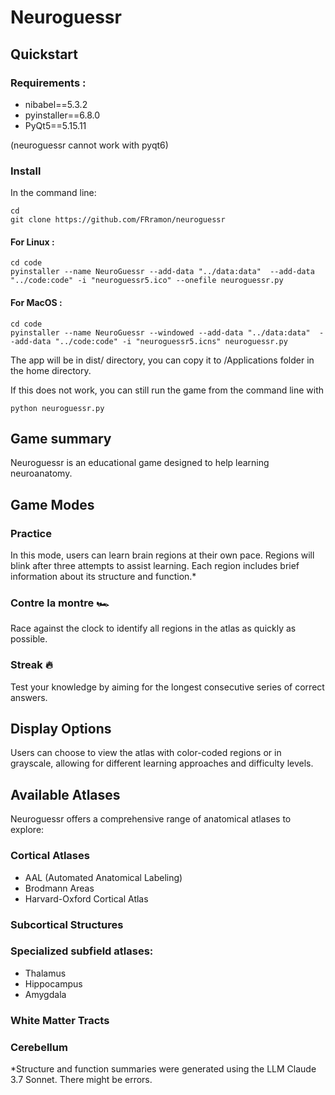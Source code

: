 # Neuroguessr

## Quickstart

### Requirements :

- nibabel==5.3.2
- pyinstaller==6.8.0
- PyQt5==5.15.11

(neuroguessr cannot work with pyqt6)

### Install

In the command line: 

```
cd
git clone https://github.com/FRramon/neuroguessr
```


#### For Linux : 

```
cd code
pyinstaller --name NeuroGuessr --add-data "../data:data"  --add-data "../code:code" -i "neuroguessr5.ico" --onefile neuroguessr.py
```

#### For MacOS : 

```
cd code
pyinstaller --name NeuroGuessr --windowed --add-data "../data:data"  --add-data "../code:code" -i "neuroguessr5.icns" neuroguessr.py
```
The app will be in dist/ directory, you can copy it to /Applications folder in the home directory.


If this does not work, you can still run the game from the command line with 

```
python neuroguessr.py
```


## Game summary

Neuroguessr is an educational game designed to help learning neuroanatomy.

## Game Modes

### Practice

In this mode, users can learn brain regions at their own pace. Regions will blink after three attempts to assist learning. Each region includes brief information about its structure and function.*

### Contre la montre :racing_car:

Race against the clock to identify all regions in the atlas as quickly as possible. 

### Streak :fire:

Test your knowledge by aiming for the longest consecutive series of correct answers. 

## Display Options

Users can choose to view the atlas with color-coded regions or in grayscale, allowing for different learning approaches and difficulty levels.

## Available Atlases

Neuroguessr offers a comprehensive range of anatomical atlases to explore:

### Cortical Atlases

- AAL (Automated Anatomical Labeling)
- Brodmann Areas
- Harvard-Oxford Cortical Atlas

### Subcortical Structures


### Specialized subfield atlases:

- Thalamus 
- Hippocampus
- Amygdala

### White Matter Tracts

### Cerebellum


*Structure and function summaries were generated using the LLM Claude 3.7 Sonnet. There might be errors.